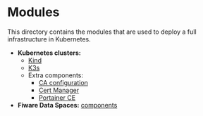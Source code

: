 # Modules

This directory contains the modules that are used to deploy a full infrastructure in Kubernetes.

- **Kubernetes clusters:**
    - [Kind](./kind/README.md)
    - [K3s](./k3s/README.md)
    - Extra components:
        - [CA configuration](./ca_configuration/README.md)
        - [Cert Manager](./cert_trust_manager/README.md)
        - [Portainer CE](./portainer_ce/README.md)
- **Fiware Data Spaces:** [components](./fiware_ds_connector/README.md)